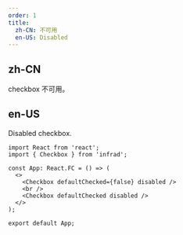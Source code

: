```yaml
---
order: 1
title:
  zh-CN: 不可用
  en-US: Disabled
---
```


## zh-CN

checkbox 不可用。

## en-US

Disabled checkbox.

```tsx
import React from 'react';
import { Checkbox } from 'infrad';

const App: React.FC = () => (
  <>
    <Checkbox defaultChecked={false} disabled />
    <br />
    <Checkbox defaultChecked disabled />
  </>
);

export default App;
```
